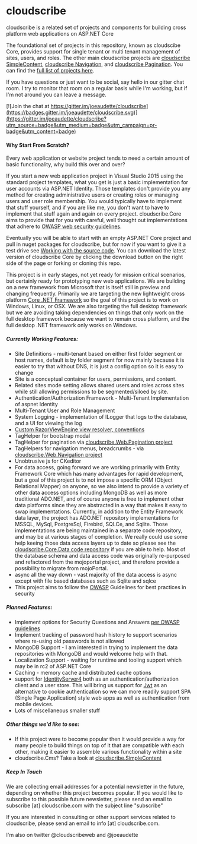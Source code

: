 # cloudscribe

cloudscribe is a related set of projects and components for building cross platform web applications on ASP.NET Core

The foundational set of projects in this repository, known as cloudscibe Core, provides support for single tenant or multi tenant management of sites, users, and roles. The other main cloudscribe projects are [cloudscribe SimpleContent](https://github.com/joeaudette/cloudscribe.SimpleContent), [cloudscribe Navigation](https://github.com/joeaudette/cloudscribe.Web.Navigation), and [cloudscribe Pagination](https://github.com/joeaudette/cloudscribe.Web.Pagination). You can find the [full list of projects here](https://github.com/joeaudette?tab=repositories).

If you have questions or just want to be social, say hello in our gitter chat room. I try to monitor that room on a regular basis while I'm working, but if I'm not around you can leave a message.

[![Join the chat at https://gitter.im/joeaudette/cloudscribe](https://badges.gitter.im/joeaudette/cloudscribe.svg)](https://gitter.im/joeaudette/cloudscribe?utm_source=badge&utm_medium=badge&utm_campaign=pr-badge&utm_content=badge)

#### Why Start From Scratch?

Every web application or website project tends to need a certain amount of basic functionality, why build this over and over?

If you start a new web application project in Visual Studio 2015 using the standard project templates, what you get is just a basic implementation for user accounts via ASP.NET Identity. Those templates don't provide you any method for creating administrative users or creating roles or managing users and user role membership. You would typically have to implement that stuff yourself, and if you are like me, you don't want to have to implement that stuff again and again on every project. cloudscribe.Core aims to provide that for you with careful, well thought out implementations that adhere to [OWASP web security guidelines](https://www.owasp.org/index.php/Main_Page).

Eventually you will be able to start with an empty ASP.NET Core project and pull in nuget packages for cloudscribe, but for now if you want to give it a test drive see 
[Working with the source code](https://github.com/joeaudette/cloudscribe/wiki/Working-with-the-source-Code). You can download the latest version of cloudscribe Core by clicking the download button on the right side of the page or forking or cloning this repo. 

This project is in early stages, not yet ready for mission critical scenarios, but certainly ready for prototyping new web applications. We are building on a new framework from  Microsoft that is itself still in preview and changing frequently. Primarily we are targeting the new lightweight cross platform [Core .NET Framework](https://github.com/dotnet/core) so the goal of this project is to work on Windows, Linux, or OSX. We are also targeting the full desktop framework but we are avoiding taking dependencies on things that only work on the full desktop framework because we want to remain cross platform, and the full desktop .NET framework only works on Windows.

##### Currently Working Features:
* Site Definitions - multi-tenant based on either first folder segment or host names, default is by folder segment for now mainly because it is easier to try that without DNS, it is just a config option so it is easy to change
* Site is a conceptual container for users, permissions, and content. 
* Related sites mode setting allows shared users and roles across sites while still allowing permissions to be segmented/siloed by site.
* Authentication/Authorization Framework - Multi-Tenant Implementation of aspnet Identity
* Multi-Tenant User and Role Management
* System Logging - implementation of ILogger that logs to the database, and a UI for viewing the log
* [Custom RazorViewEngine view resolver, conventions](https://github.com/joeaudette/cloudscribe/wiki/Customizing-Views-and-Display-Templates)
* TagHelper for bootstrap modal
* TagHelper for pagination via [cloudscribe.Web.Pagination project](https://github.com/joeaudette/cloudscribe.Web.Pagination)
* TagHelpers for navigation menus, breadcrumbs - via [cloudscribe.Web.Navigation project](https://github.com/joeaudette/cloudscribe.Web.Navigation)
* Unobtrusive js for CKeditor
* For data access, going forward we are working primarily with Entity Framework Core which has many advantages for rapid development, but a goal of this project is to not impose a specific ORM (Object Relational Mapper) on anyone, so we also intend to provide a variety of other data access options including MongoDB as well as more traditional ADO.NET, and of course anyone is free to implement other data platforms since they are abstracted in a way that makes it easy to swap implementations. Currently, in addition to the Entity Framework data layer, the project has ADO.NET repository implementations for MSSQL, MySql, PostgreSql, Firebird, SQLCe, and Sqlite. Those implementations are being maintained in a separate code repository, and may be at various stages of completion. We really could use some help keeing those data access layers up to date so please see the [cloudscribe.Core.Data code repository](https://github.com/joeaudette/cloudscribe.Core.Data) if you are able to help. Most of the database schema and data access code was originally re-purposed and refactored from the mojoportal project, and therefore provide a possibility to migrate from mojoPortal.
* async all the way down - vast majority of the data access is async except with file based databases such as Sqlite and sqlce
* This project aims to follow the [OWASP](https://www.owasp.org/index.php/Main_Page) Guidelines for best practices in security

##### Planned Features:
* Implement options for Security Questions and Answers [per OWASP guidelines](https://www.owasp.org/index.php/Forgot_Password_Cheat_Sheet)
* Implement tracking of password hash history to support scenarios where re-using old passwords is not allowed
* MongoDB Support - I am interested in trying to implement the data repositories with MongoDB and would welcome help with that. 
* Localization Support - waiting for runtime and tooling support which may be in rc2 of ASP.NET Core
* Caching - memory  cache and distributed cache options
* support for [IdentityServer4](https://github.com/IdentityServer/IdentityServer4) both as an authentication/authorization client and a user store. This will bring us support for [Jwt](https://jwt.io/) as an alternative to cookie authentication so we can more readily support SPA (Single Page Application) style web apps as well as authentication from mobile devices.
* Lots of miscellaneous smaller stuff

##### Other things we'd like to see:
* If this project were to become popular then it would provide a way for many people to build things on top of it that are compatible with each other, making it easier to assemble various functionality within a site
* cloudscribe.Cms? Take a look at [cloudscribe.SimpleContent](https://github.com/joeaudette/cloudscribe.SimpleContent)

##### Keep In Touch

We are collecting email addresses for a potential newsletter in the future, depending on whether this project becomes popular. If you would like to subscribe to this possible future newsletter, please send an email to subscribe [at] cloudscribe.com with the subject line "subscribe"

If you are interested in consulting or other support services related to cloudscribe, please send an email to info [at] cloudscribe.com.

I'm also on twitter @cloudscribeweb and @joeaudette
